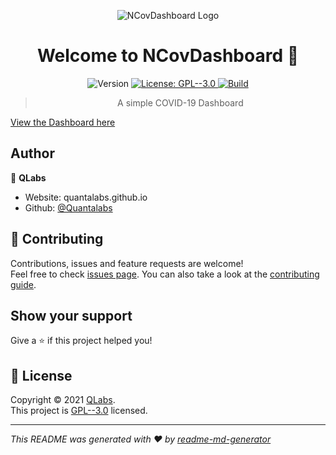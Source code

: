 <p align='center'><img src="https://i.ibb.co/rvN91xr/Screenshot-2021-03-02-153146.jpg" alt="NCovDashboard Logo" border="0"></p>
<h1 align="center">Welcome to NCovDashboard 👋</h1>
<p align='center'>
  <img alt="Version" src="https://img.shields.io/badge/version-1.0.0-blue.svg?cacheSeconds=2592000" />
  <a href="https://github.com/Quantalabs/NCOVDashboard/blob/main/LICENSE" target="_blank">
    <img alt="License: GPL--3.0" src="https://img.shields.io/badge/License-GPL--3.0-yellow.svg" />
  </a>
  <a href="https://github.com/Quantalabs/NCOVDashboard/actions/workflows/build.yml"><img src="https://github.com/Quantalabs/NCOVDashboard/actions/workflows/build.yml/badge.svg?branch=main&amp;event=push" alt="Build"></a>
</p>

<blockquote align='center'>A simple COVID-19 Dashboard</blockquote>

[View the Dashboard here](https://quantalabs.github.io/NCOVDashboard)

## Author

👤 **QLabs**

* Website: quantalabs.github.io
* Github: [@Quantalabs](https://github.com/Quantalabs)

## 🤝 Contributing

Contributions, issues and feature requests are welcome!<br />Feel free to check [issues page](https://github.com/Quantalabs/NCOVDashboard/issues). You can also take a look at the [contributing guide](https://github.com/Quantalabs/NCOVDashboard/blob/main/CONTRIBUTING.md).

## Show your support

Give a ⭐️ if this project helped you!

## 📝 License

Copyright © 2021 [QLabs](https://github.com/Quantalabs).<br />
This project is [GPL--3.0](https://github.com/Quantalabs/NCOVDashboard/blob/main/LICENSE) licensed.

***
_This README was generated with ❤️ by [readme-md-generator](https://github.com/kefranabg/readme-md-generator)_
